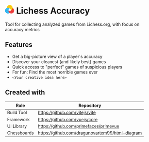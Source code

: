 # <img src="public/logo.svg" width="30" alt="Logo of Lichess Accuracy"> Lichess Accuracy

Tool for collecting analyzed games from Lichess.org, with focus on accuracy metrics

## Features

- Get a big-picture view of a player's accuracy
- Discover your cleanest (and likely best) games
- Quick access to "perfect" games of suspicious players
- For fun: Find the most horrible games ever
- `<Your creative idea here>`

## Created with

| Role        | Repository                                      |
| ----------- | ----------------------------------------------- |
| Build Tool  | https://github.com/vitejs/vite                  |
| Framework   | https://github.com/vuejs/core                   |
| UI Library  | https://github.com/primefaces/primevue          |
| Chessboards | https://github.com/dragunovartem99/html-diagram |
